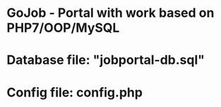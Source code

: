# GoJob - Portal with work based on PHP7/OOP/MySQL
# Database file: "jobportal-db.sql"
# Config file: config.php
